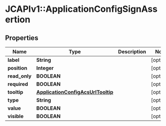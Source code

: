 # JCAPIv1::ApplicationConfigSignAssertion

## Properties
Name | Type | Description | Notes
------------ | ------------- | ------------- | -------------
**label** | **String** |  | [optional] 
**position** | **Integer** |  | [optional] 
**read_only** | **BOOLEAN** |  | [optional] 
**required** | **BOOLEAN** |  | [optional] 
**tooltip** | [**ApplicationConfigAcsUrlTooltip**](ApplicationConfigAcsUrlTooltip.md) |  | [optional] 
**type** | **String** |  | [optional] 
**value** | **BOOLEAN** |  | [optional] 
**visible** | **BOOLEAN** |  | [optional] 

